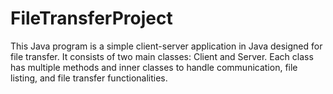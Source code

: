 # FileTransferProject
This Java program is a simple client-server application in Java designed for file transfer. It consists of two main classes: Client and Server. Each class has multiple methods and inner classes to handle communication, file listing, and file transfer functionalities. 
